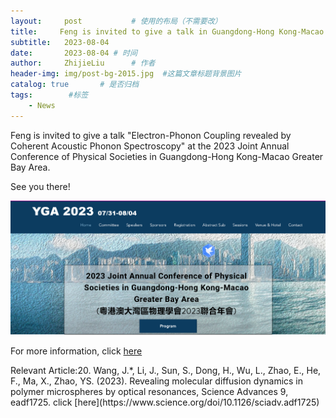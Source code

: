 ```yaml
---
layout:     post           # 使用的布局（不需要改）
title:     Feng is invited to give a talk in Guangdong-Hong Kong-Macao Greater Bay Area. # 标题
subtitle:   2023-08-04
date:       2023-08-04 # 时间
author:     ZhijieLiu      # 作者
header-img: img/post-bg-2015.jpg  #这篇文章标题背景图片
catalog: true       # 是否归档
tags:        #标签
    - News
---
```


<p>Feng is invited to give a talk "Electron-Phonon Coupling revealed by Coherent Acoustic Phonon Spectroscopy" at the 2023 Joint Annual Conference of Physical Societies in Guangdong-Hong Kong-Macao Greater Bay Area.
<p>See you there!
<p><img src="/img/YGA_2023.png">

For more information, click [here](https://www.yga2023.com/)
<p>
Relevant Article:20. Wang, J.*, Li, J., Sun, S., Dong, H., Wu, L., Zhao, E., He, F., Ma, X., Zhao, YS. (2023). Revealing molecular diffusion dynamics in polymer microspheres by optical resonances, Science Advances 9, eadf1725.               click [here](https://www.science.org/doi/10.1126/sciadv.adf1725)